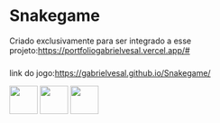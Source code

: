 # Snakegame
Criado exclusivamente para ser integrado a esse projeto:https://portfoliogabrielvesal.vercel.app/#

###

link do jogo:https://gabrielvesal.github.io/Snakegame/

<div>
     <img height='50em' src="https://cdn.worldvectorlogo.com/logos/html-1.svg"svg">
    <img height='50em' src="https://cdn.worldvectorlogo.com/logos/css-3.svg">
    <img height='50em' src="https://cdn.worldvectorlogo.com/logos/logo-javascript.svg">
